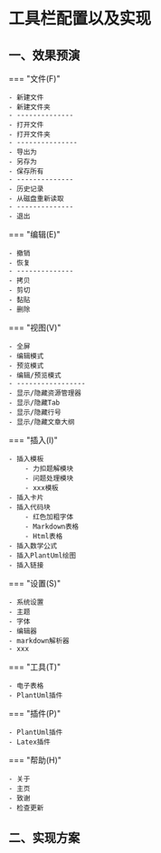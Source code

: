# 工具栏配置以及实现

## 一、效果预演

=== "文件(F)"

    - 新建文件
    - 新建文件夹
    - --------------
    - 打开文件
    - 打开文件夹
    - --------------- 
    - 导出为
    - 另存为
    - 保存所有
    - --------------
    - 历史记录
    - 从磁盘重新读取
    - --------------
    - 退出

=== "编辑(E)"

    - 撤销
    - 恢复
    - --------------
    - 拷贝
    - 剪切
    - 黏贴
    - 删除

=== "视图(V)"

    - 全屏
    - 编辑模式
    - 预览模式
    - 编辑/预览模式
    - -----------------
    - 显示/隐藏资源管理器
    - 显示/隐藏Tab
    - 显示/隐藏行号
    - 显示/隐藏文章大纲

=== "插入(I)"

    - 插入模板
        - 力扣题解模块
        - 问题处理模块
        - xxx模板
    - 插入卡片
    - 插入代码块
        - 红色加粗字体
        - Markdown表格
        - Html表格
    - 插入数学公式
    - 插入PlantUml绘图        
    - 插入链接


=== "设置(S)"

    - 系统设置
    - 主题
    - 字体
    - 编辑器
    - markdown解析器
    - xxx

=== "工具(T)"

    - 电子表格
    - PlantUml插件

=== "插件(P)"

    - PlantUml插件
    - Latex插件

=== "帮助(H)"
    
    - 关于
    - 主页
    - 致谢
    - 检查更新

## 二、实现方案
